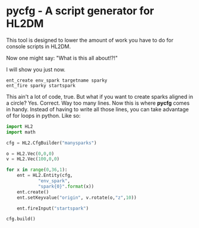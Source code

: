 pycfg - A script generator for HL2DM
=====

This tool is designed to lower the amount of work you have to do for console scripts in HL2DM.

Now one might say: "What is this all about!?!"

I will show you just now.

```
ent_create env_spark targetname sparky
ent_fire sparky startspark
```

This ain't a lot of code, true. But what if you want to create sparks aligned in a circle? Yes. Correct. Way too many lines. Now this is where <b>pycfg</b> comes in handy. Instead of having to write all those lines, you can take advantage of for loops in python. Like so:

```python
import HL2
import math

cfg = HL2.CfgBuilder("manysparks")

o = HL2.Vec(0,0,0)
v = HL2.Vec(100,0,0)

for x in range(0,36,1):
    ent = HL2.Entity(cfg,
            "env_spark",
            "spark{0}".format(x))
    ent.create()
    ent.setKeyvalue("origin", v.rotate(o,"z",10))

    ent.fireInput("startspark")

cfg.build()
```
